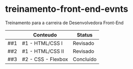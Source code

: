 # treinamento-front-end-evnts
Treinamento para a carreira de Desenvolvedora Front-End

|                |**Conteudo**                       |**Status**                   |
|----------------|-----------------------------------|-----------------------------|
|##1             |#1 - HTML/CSS I                    |Revisado                     |
|##2             |#1 - HTML/CSS II                   |Revisado                     |
|##3             |#2 - CSS - Flexbox                 |Concluído                    |

